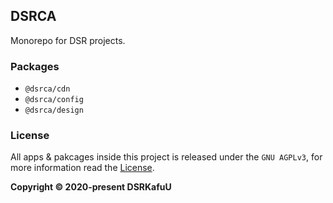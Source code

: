## DSRCA

Monorepo for DSR projects.

### Packages

- `@dsrca/cdn`
- `@dsrca/config`
- `@dsrca/design`

### License

All apps & pakcages inside this project is released under the `GNU AGPLv3`, for more information read the [License](https://github.com/dsrkafuu/dsrca/blob/main/LICENSE).

**Copyright © 2020-present DSRKafuU**
